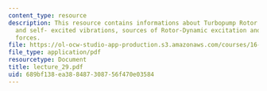 ```yaml
---
content_type: resource
description: This resource contains informations about Turbopump Rotor Dynamics, forced
  and self- excited vibrations, sources of Rotor-Dynamic excitation and cross-coupled
  forces.
file: https://ol-ocw-studio-app-production.s3.amazonaws.com/courses/16-512-rocket-propulsion-fall-2005/689bf138ea388487308756f470e03584_lecture_29.pdf
file_type: application/pdf
resourcetype: Document
title: lecture_29.pdf
uid: 689bf138-ea38-8487-3087-56f470e03584
---
```

